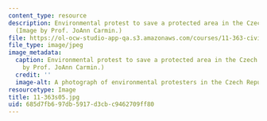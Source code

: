 ```yaml
---
content_type: resource
description: Environmental protest to save a protected area in the Czech Republic.
  (Image by Prof. JoAnn Carmin.)
file: https://ol-ocw-studio-app-qa.s3.amazonaws.com/courses/11-363-civil-society-and-the-environment-spring-2005/685d7fb697db5917d3cbc9462709ff80_11-363s05.jpg
file_type: image/jpeg
image_metadata:
  caption: Environmental protest to save a protected area in the Czech Republic. (Image
    by Prof. JoAnn Carmin.)
  credit: ''
  image-alt: A photograph of environmental protesters in the Czech Republic.
resourcetype: Image
title: 11-363s05.jpg
uid: 685d7fb6-97db-5917-d3cb-c9462709ff80
---
```

